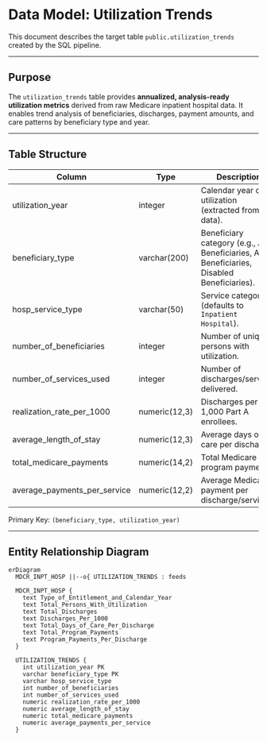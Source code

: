 # Data Model: Utilization Trends

This document describes the target table `public.utilization_trends` created by the SQL pipeline.

---

## Purpose
The `utilization_trends` table provides **annualized, analysis-ready utilization metrics** derived from raw Medicare inpatient hospital data. It enables trend analysis of beneficiaries, discharges, payment amounts, and care patterns by beneficiary type and year.

---

## Table Structure

| Column                      | Type            | Description |
|-----------------------------|-----------------|-------------|
| utilization_year            | integer         | Calendar year of utilization (extracted from raw data). |
| beneficiary_type            | varchar(200)    | Beneficiary category (e.g., All Beneficiaries, Aged Beneficiaries, Disabled Beneficiaries). |
| hosp_service_type           | varchar(50)     | Service category (defaults to `Inpatient Hospital`). |
| number_of_beneficiaries     | integer         | Number of unique persons with utilization. |
| number_of_services_used     | integer         | Number of discharges/services delivered. |
| realization_rate_per_1000   | numeric(12,3)   | Discharges per 1,000 Part A enrollees. |
| average_length_of_stay      | numeric(12,3)   | Average days of care per discharge. |
| total_medicare_payments     | numeric(14,2)   | Total Medicare program payments. |
| average_payments_per_service| numeric(12,2)   | Average Medicare payment per discharge/service. |

Primary Key: `(beneficiary_type, utilization_year)`

---

## Entity Relationship Diagram

```mermaid
erDiagram
  MDCR_INPT_HOSP ||--o{ UTILIZATION_TRENDS : feeds

  MDCR_INPT_HOSP {
    text Type_of_Entitlement_and_Calendar_Year
    text Total_Persons_With_Utilization
    text Total_Discharges
    text Discharges_Per_1000
    text Total_Days_of_Care_Per_Discharge
    text Total_Program_Payments
    text Program_Payments_Per_Discharge
  }

  UTILIZATION_TRENDS {
    int utilization_year PK
    varchar beneficiary_type PK
    varchar hosp_service_type
    int number_of_beneficiaries
    int number_of_services_used
    numeric realization_rate_per_1000
    numeric average_length_of_stay
    numeric total_medicare_payments
    numeric average_payments_per_service
  }